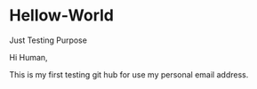 # Hellow-World
Just Testing Purpose

Hi Human,

This is my first testing git hub for use my personal email address.
